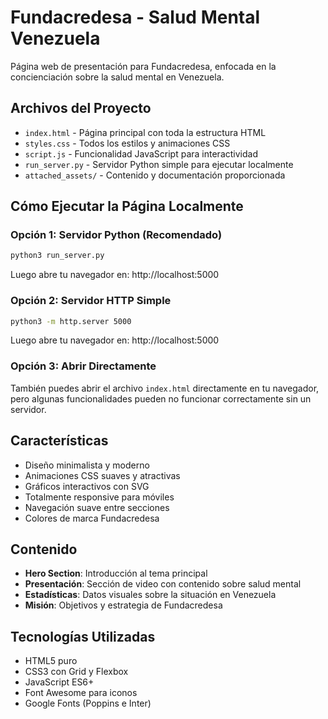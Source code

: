 # Fundacredesa - Salud Mental Venezuela

Página web de presentación para Fundacredesa, enfocada en la concienciación sobre la salud mental en Venezuela.

## Archivos del Proyecto

- `index.html` - Página principal con toda la estructura HTML
- `styles.css` - Todos los estilos y animaciones CSS
- `script.js` - Funcionalidad JavaScript para interactividad
- `run_server.py` - Servidor Python simple para ejecutar localmente
- `attached_assets/` - Contenido y documentación proporcionada

## Cómo Ejecutar la Página Localmente

### Opción 1: Servidor Python (Recomendado)
```bash
python3 run_server.py
```
Luego abre tu navegador en: http://localhost:5000

### Opción 2: Servidor HTTP Simple
```bash
python3 -m http.server 5000
```
Luego abre tu navegador en: http://localhost:5000

### Opción 3: Abrir Directamente
También puedes abrir el archivo `index.html` directamente en tu navegador, pero algunas funcionalidades pueden no funcionar correctamente sin un servidor.

## Características

- Diseño minimalista y moderno
- Animaciones CSS suaves y atractivas
- Gráficos interactivos con SVG
- Totalmente responsive para móviles
- Navegación suave entre secciones
- Colores de marca Fundacredesa

## Contenido

- **Hero Section**: Introducción al tema principal
- **Presentación**: Sección de video con contenido sobre salud mental
- **Estadísticas**: Datos visuales sobre la situación en Venezuela
- **Misión**: Objetivos y estrategia de Fundacredesa

## Tecnologías Utilizadas

- HTML5 puro
- CSS3 con Grid y Flexbox
- JavaScript ES6+
- Font Awesome para iconos
- Google Fonts (Poppins e Inter)